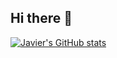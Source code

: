 ## Hi there 👋
[![Javier's GitHub stats](https://github-readme-stats.vercel.app/api?username=javierlimt6)](https://github.com/anuraghazra/github-readme-stats)
<!--
**javierlimt6/javierlimt6** is a ✨ _special_ ✨ repository because its `README.md` (this file) appears on your GitHub profile.
[![Javier's GitHub stats](https://github-readme-stats.vercel.app/api?username=javierlimt6)](https://github.com/anuraghazra/github-readme-stats)
Here are some ideas to get you started:

- 🔭 I’m currently working on ...
- 🌱 I’m currently learning ...
- 👯 I’m looking to collaborate on ...
- 🤔 I’m looking for help with ...
- 💬 Ask me about ...
- 📫 How to reach me: ...
- 😄 Pronouns: ...
- ⚡ Fun fact: ...
-->
